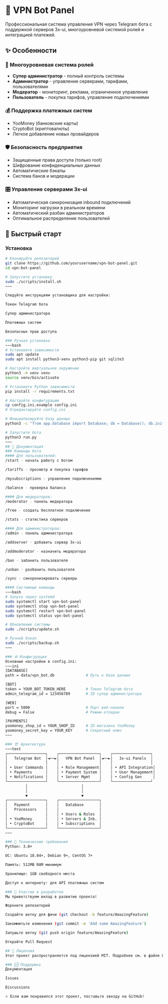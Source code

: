 # 🚀 VPN Bot Panel

Профессиональная система управления VPN через Telegram бота с поддержкой серверов 3x-ui, многоуровневой системой ролей и интеграцией платежей.

## ✨ Особенности

### 🔐 Многоуровневая система ролей
- **Супер администратор** - полный контроль системы
- **Администратор** - управление серверами, тарифами, пользователями
- **Модератор** - мониторинг, реклама, ограниченное управление
- **Пользователь** - покупка тарифов, управление подключениями

### 💰 Поддержка платежных систем
- YooMoney (банковские карты)
- CryptoBot (криптовалюты)
- Легкое добавление новых провайдеров

### 🛡️ Безопасность предприятия
- Защищенные права доступа (только root)
- Шифрование конфиденциальных данных
- Автоматические бэкапы
- Система банов и модерации

### 🎛️ Управление серверами 3x-ui
- Автоматическая синхронизация inbound подключений
- Мониторинг нагрузки в реальном времени
- Автоматический разбан администраторов
- Оптимальное распределение пользователей

## 🚀 Быстрый старт

### Установка

```bash
# Клонируйте репозиторий
git clone https://github.com/yourusername/vpn-bot-panel.git
cd vpn-bot-panel

# Запустите установку
sudo ./scripts/install.sh
~~~

Следуйте инструкциям установщика для настройки:

Токен Telegram бота

Супер администратора

Платежных систем

Безопасных прав доступа

### Ручная установка
~~~bash
# Установите зависимости
sudo apt update
sudo apt install python3-venv python3-pip git sqlite3

# Настройте виртуальное окружение
python3 -m venv venv
source venv/bin/activate

# Установите Python зависимости
pip install -r requirements.txt

# Настройте конфигурацию
cp config.ini.example config.ini
# Отредактируйте config.ini

# Инициализируйте базу данных
python3 -c "from app.database import Database; db = Database(); db.init_db()"

# Запустите бота
python3 run.py
~~~
## 📖 Документация
### Команды бота
#### Для пользователей:
/start - начать работу с ботом

/tariffs - просмотр и покупка тарифов

/mysubscriptions - управление подключениями

/balance - проверка баланса

#### Для модераторов:
/moderator - панель модератора

/free - создать бесплатное подключение

/stats - статистика серверов

#### Для администраторов:
/admin - панель администратора

/addserver - добавить сервер 3x-ui

/addmoderator - назначить модератора

/ban - забанить пользователя

/unban - разбанить пользователя

/sync - синхронизировать серверы

#### Системные команды
~~~bash
# Запуск через systemd
sudo systemctl start vpn-bot-panel
sudo systemctl stop vpn-bot-panel
sudo systemctl restart vpn-bot-panel
sudo systemctl status vpn-bot-panel

# Обновление системы
sudo ./scripts/update.sh

# Ручной бэкап
sudo ./scripts/backup.sh
~~~

### ⚙️ Конфигурация
Основные настройки в config.ini:
~~~ini
[DATABASE]
path = data/vpn_bot.db              # Путь к базе данных

[BOT]
token = YOUR_BOT_TOKEN_HERE         # Токен Telegram бота
admin_telegram_id = 123456789       # ID супер администратора

[WEB]
port = 5000                         # Порт веб-панели
debug = False                       # Режим отладки

[PAYMENTS]
yoomoney_shop_id = YOUR_SHOP_ID     # ID магазина YooMoney
yoomoney_secret_key = YOUR_KEY      # Секретный ключ
~~~

### 🏗️ Архитектура
~~~text
┌─────────────────┐    ┌──────────────────┐    ┌─────────────────┐
│   Telegram Bot  │◄──►│   VPN Bot Panel  │◄──►│   3x-ui Panels  │
│                 │    │                  │    │                 │
│ • User Commands │    │ • Role Management│    │ • API Integration│
│ • Payments      │    │ • Payment System │    │ • User Management│
│ • Notifications │    │ • Server Mgmt    │    │ • Config Gen     │
└─────────────────┘    └──────────────────┘    └─────────────────┘
         │                        │
         │                        │
         ▼                        ▼
┌─────────────────┐    ┌──────────────────┐
│   Payment       │    │   Database       │
│   Processors    │    │                  │
│                 │    │ • Users & Roles  │
│ • YooMoney      │    │ • Servers & Inb. │
│ • CryptoBot     │    │ • Subscriptions  │
└─────────────────┘    └──────────────────┘
~~~

### 🔧 Технические требования
Python: 3.8+

ОС: Ubuntu 18.04+, Debian 9+, CentOS 7+

Память: 512MB RAM минимум

Хранилище: 1GB свободного места

Доступ к интернету: для API платежных систем

### 🤝 Участие в разработке
Мы приветствуем вклад в развитие проекта!

Форкните репозиторий

Создайте ветку для фичи (git checkout -b feature/AmazingFeature)

Закоммитьте изменения (git commit -m 'Add some AmazingFeature')

Запушьте ветку (git push origin feature/AmazingFeature)

Откройте Pull Request

## 📄 Лицензия
Этот проект распространяется под лицензией MIT. Подробнее см. в файле LICENSE.

### 🆘 Поддержка
Документация

Issues

Discussions

⭐ Если вам понравился этот проект, поставьте звезду на GitHub!
